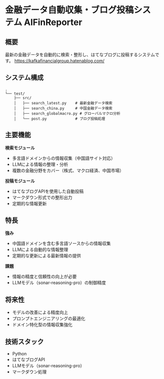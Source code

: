 # 金融データ自動収集・ブログ投稿システム AIFinReporter

## 概要

最新の金融データを自動的に検索・整形し、はてなブログに投稿するシステムです。
https://kafkafinancialgroup.hatenablog.com/

## システム構成

```
.
└── test/
    ├── src/
    │   ├── search_latest.py    # 最新金融データ検索
    │   ├── search_china.py     # 中国金融データ検索
    │   ├── search_globalmacro.py # グローバルマクロ分析
    │   └── post.py             # ブログ投稿処理
```

## 主要機能

**検索モジュール**
- 多言語ドメインからの情報収集（中国語サイト対応）
- LLMによる情報の整理・分析
- 複数の金融分野をカバー（株式、マクロ経済、中国市場）

**投稿モジュール**
- はてなブログAPIを使用した自動投稿
- マークダウン形式での整形出力
- 定期的な情報更新

## 特長

**強み**
- 中国語ドメインを含む多言語ソースからの情報収集
- LLMによる自動的な情報整理
- 定期的な更新による最新情報の提供

**課題**
- 情報の精度と信頼性の向上が必要
- LLMモデル（sonar-reasoning-pro）の制御精度

## 将来性

- モデルの改善による精度向上
- プロンプトエンジニアリングの最適化
- ドメイン特化型の情報収集強化

## 技術スタック

- Python
- はてなブログAPI
- LLMモデル（sonar-reasoning-pro）
- マークダウン処理

